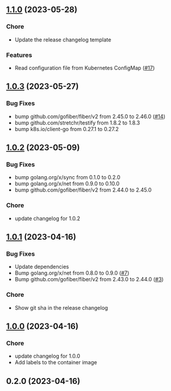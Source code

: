 
<a name="1.1.0"></a>
## [1.1.0](https://github.com/tczekajlo/healthgroup/compare/1.0.3...1.1.0) (2023-05-28)

### Chore

* Update the release changelog template

### Features

* Read configuration file from Kubernetes ConfigMap ([#17](https://github.com/tczekajlo/healthgroup/issues/17))


<a name="1.0.3"></a>
## [1.0.3](https://github.com/tczekajlo/healthgroup/compare/1.0.2...1.0.3) (2023-05-27)

### Bug Fixes

* bump github.com/gofiber/fiber/v2 from 2.45.0 to 2.46.0 ([#14](https://github.com/tczekajlo/healthgroup/issues/14))
* bump github.com/stretchr/testify from 1.8.2 to 1.8.3
* bump k8s.io/client-go from 0.27.1 to 0.27.2


<a name="1.0.2"></a>
## [1.0.2](https://github.com/tczekajlo/healthgroup/compare/1.0.1...1.0.2) (2023-05-09)

### Bug Fixes

* bump golang.org/x/sync from 0.1.0 to 0.2.0
* bump golang.org/x/net from 0.9.0 to 0.10.0
* bump github.com/gofiber/fiber/v2 from 2.44.0 to 2.45.0

### Chore

* update changelog for 1.0.2


<a name="1.0.1"></a>
## [1.0.1](https://github.com/tczekajlo/healthgroup/compare/1.0.0...1.0.1) (2023-04-16)

### Bug Fixes

* Update dependencies
* Bump golang.org/x/net from 0.8.0 to 0.9.0 ([#7](https://github.com/tczekajlo/healthgroup/issues/7))
* Bump github.com/gofiber/fiber/v2 from 2.43.0 to 2.44.0 ([#3](https://github.com/tczekajlo/healthgroup/issues/3))

### Chore

* Show git sha in the release changelog


<a name="1.0.0"></a>
## [1.0.0](https://github.com/tczekajlo/healthgroup/compare/0.2.0...1.0.0) (2023-04-16)

### Chore

* update changelog for 1.0.0
* Add labels to the container image


<a name="0.2.0"></a>
## 0.2.0 (2023-04-16)

